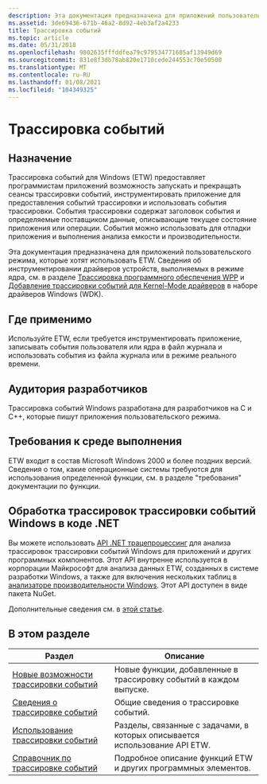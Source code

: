 ```yaml
---
description: Эта документация предназначена для приложений пользовательского режима, которые хотят использовать ETW. Сведения об инструментировании драйверов устройств, выполняемых в режиме ядра, см. в разделе Трассировка программного обеспечения WPP и добавление трассировки событий для Kernel-Mode драйверов в наборе драйверов Windows (WDK).
ms.assetid: 3de69436-671b-46a2-8d92-4eb3af2a4233
title: Трассировка событий
ms.topic: article
ms.date: 05/31/2018
ms.openlocfilehash: 9802635fffddfea79c979534771605af13949d69
ms.sourcegitcommit: 831e8f3db78ab820e1710cede244553c70e50500
ms.translationtype: MT
ms.contentlocale: ru-RU
ms.lasthandoff: 01/08/2021
ms.locfileid: "104349325"
---
```

# <a name="event-tracing"></a>Трассировка событий

## <a name="purpose"></a>Назначение

Трассировка событий для Windows (ETW) предоставляет программистам приложений возможность запускать и прекращать сеансы трассировки событий, инструментировать приложение для предоставления событий трассировки и использовать события трассировки. События трассировки содержат заголовок события и определяемые поставщиком данные, описывающие текущее состояние приложения или операции. События можно использовать для отладки приложения и выполнения анализа емкости и производительности.

Эта документация предназначена для приложений пользовательского режима, которые хотят использовать ETW. Сведения об инструментировании драйверов устройств, выполняемых в режиме ядра, см. в разделе [Трассировка программного обеспечения WPP](/windows-hardware/drivers/devtest/wpp-software-tracing) и [Добавление трассировки событий для Kernel-Mode драйверов](/windows-hardware/drivers/devtest/event-tracing-for-windows--etw-) в наборе драйверов Windows (WDK).

## <a name="where-applicable"></a>Где применимо

Используйте ETW, если требуется инструментировать приложение, записывать события пользователя или ядра в файл журнала и использовать события из файла журнала или в режиме реального времени.

## <a name="developer-audience"></a>Аудитория разработчиков

Трассировка событий Windows разработана для разработчиков на C и C++, которые пишут приложения пользовательского режима.

## <a name="run-time-requirements"></a>Требования к среде выполнения

ETW входит в состав Microsoft Windows 2000 и более поздних версий. Сведения о том, какие операционные системы требуются для использования определенной функции, см. в разделе "требования" документации по функции.

## <a name="process-etw-traces-in-net-code"></a>Обработка трассировок трассировки событий Windows в коде .NET

Вы можете использовать [API .NET трацепроцессинг](https://www.nuget.org/packages/Microsoft.Windows.EventTracing.Processing.All) для анализа трассировок трассировки событий Windows для приложений и других программных компонентов. Этот API внутренне используется в корпорации Майкрософт для анализа данных ETW, созданных в системе разработки Windows, а также для включения нескольких таблиц в [анализаторе производительности Windows](/windows-hardware/test/wpt/windows-performance-analyzer). Этот API доступен в виде пакета NuGet.

Дополнительные сведения см. в [этой статье](/windows/apps/trace-processing/overview).

## <a name="in-this-section"></a>В этом разделе



| Раздел                                                                     | Описание                                                                        |
|---------------------------------------------------------------------------|------------------------------------------------------------------------------------|
| [Новые возможности трассировки событий](what-s-new-in-event-tracing.md)<br/> | Новые функции, добавленные в трассировку событий в каждом выпуске.<br/>          |
| [Сведения о трассировке событий](about-event-tracing.md)<br/>                 | Общие сведения о трассировке событий.<br/>                                |
| [Использование трассировки событий](using-event-tracing.md)<br/>                 | Разделы, связанные с задачами, в которых описывается использование API ETW.<br/>               |
| [Справочник по трассировке событий](event-tracing-reference.md)<br/>         | Подробное описание функций ETW и других программных элементов. <br/> |



 

 

 
